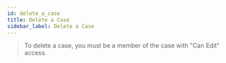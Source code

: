 ```yaml
---
id: delete_a_case
title: Delete a Case
sidebar_label: Delete a Case
---
```


> To delete a case, you must be a member of the case with "Can Edit" access.
